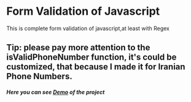 # Form Validation of Javascript

 This is complete form validation of javascript,at least with Regex

 ## Tip: please pay more attention to the isValidPhoneNumber function, it's could be customized, that because I made it for Iranian Phone Numbers.
 
 
 ##### Here you can see [Demo](https://codepen.io/mohammadali0120/pen/GRZYBgG) of the project
 

